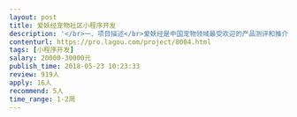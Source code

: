 ```yaml
---                
layout: post       
title: 爱妖经宠物社区小程序开发           
description: '</br>一、项目描述</br>爱妖经是中国宠物领域最受欢迎的产品测评和推介自媒体创业团队，本次开发的小程序意在增强宠物品牌和用户之间的互动，并在后期迭代中增加内容社区和电商及社交的功能，为养宠用户提供更精准更高效的消费决策内容以及互动功能。</br>二、主要功能点</br>1、开发分为五个阶段，本次需要开发的是第一阶段。</br>2、第一阶段为活动功能，意在快速吸引第一批用户，形式为品牌粉丝运营，用户通过成为品牌粉丝分享二维码海报获得大额优惠券或者试用装，同时一定几率直接获得现金奖励形式。</br>3、两个页面：活动页和个人主页。</br>4、活动页展示品牌，用户点击进入品牌主页成为品牌粉丝，生成二维码海报，转发至朋友圈，获得大额优惠券（可直接用于购买产品）或试用装。此时品牌粉丝数增加，一定时间内，某品牌的热度（热度计算为粉丝数+粉丝助力数）最高，则该品牌粉丝瓜分所有设立好的奖金。</br>三、可参考产品</br>1、类型：答题型，猫卡，微博（粉丝机制）等。</br>四、人员要求</br>1、考虑到后期迭代及维护，我们期望合作愉快的团队将来可以加入我们团队，我们也为技术开发团队保留了一定的期权和丰厚的奖金，因此我们更希望人员方面是一个有丰富经验的工作室团队。</br>2、基于上述考虑，我们更倾向于团队可以保持一定频率的面谈，因此如果团队在上海或者上海周边则是更好的选项。</br>3、有操作过的成功案例。</br>4、团队中有产品经理一职。</br>5、UI杰出。</br>'     
contenturl: https://pro.lagou.com/project/8004.html      
tags: [小程序开发]            
salary: 20000-30000元          
publish_time: 2018-05-23 10:23:33         
review: 919人                   
apply: 16人                   
recommend: 5人                   
time_range: 1-2周              
---                 
```

